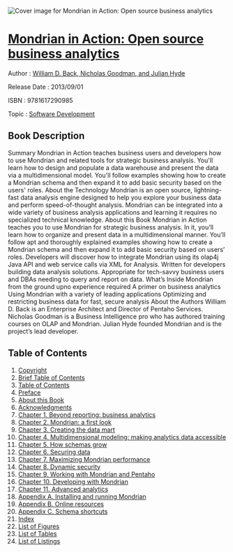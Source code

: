 ![Cover image for Mondrian in Action: Open source business analytics](https://imgdetail.ebookreading.net/cover/cover/software_development/EB9781617290985.jpg)

[Mondrian in Action: Open source business analytics](https://ebookreading.net/view/book/Mondrian+in+Action%3A+Open+source+business+analytics-EB9781617290985_1.html "Mondrian in Action: Open source business analytics")
====================================================================================================================

Author : [William D. Back](https://ebookreading.net/search/author/William+D.+Back),[ Nicholas Goodman](https://ebookreading.net/search/author/+Nicholas+Goodman),[ and Julian Hyde](https://ebookreading.net/search/author/+and+Julian+Hyde)

Release Date : 2013/09/01

ISBN : 9781617290985

Topic : [Software Development](https://ebookreading.net/search/category/software-development)

Book Description
-----------------

Summary
Mondrian in Action teaches business users and developers how to use Mondrian and related tools for strategic business analysis. You'll learn how to design and populate a data warehouse and present the data via a multidimensional model. You'll follow examples showing how to create a Mondrian schema and then expand it to add basic security based on the users' roles.
About the Technology
Mondrian is an open source, lightning-fast data analysis engine designed to help you explore your business data and perform speed-of-thought analysis. Mondrian can be integrated into a wide variety of business analysis applications and learning it requires no specialized technical knowledge.
About this Book
Mondrian in Action teaches you to use Mondrian for strategic business analysis. In it, you’ll learn how to organize and present data in a multidimensional manner. You’ll follow apt and thoroughly explained examples showing how to create a Mondrian schema and then expand it to add basic security based on users’ roles. Developers will discover how to integrate Mondrian using its olap4j Java API and web service calls via XML for Analysis.
Written for developers building data analysis solutions. Appropriate for tech-savvy business users and DBAs needing to query and report on data.
What’s Inside
Mondrian from the ground upno experience required
A primer on business analytics
Using Mondrian with a variety of leading applications
Optimizing and restricting business data for fast, secure analysis
About the Authors
William D. Back is an Enterprise Architect and Director of Pentaho Services. Nicholas Goodman is a Business Intelligence pro who has authored training courses on OLAP and Mondrian. Julian Hyde founded Mondrian and is the project’s lead developer.
              
Table of Contents
-----------------

1. [Copyright](https://ebookreading.net/view/book/Mondrian+in+Action%3A+Open+source+business+analytics-EB9781617290985_3.html)
1. [Brief Table of Contents](https://ebookreading.net/view/book/Mondrian+in+Action%3A+Open+source+business+analytics-EB9781617290985_4.html)
1. [Table of Contents](https://ebookreading.net/view/book/Mondrian+in+Action%3A+Open+source+business+analytics-EB9781617290985_5.html)
1. [Preface](https://ebookreading.net/view/book/Mondrian+in+Action%3A+Open+source+business+analytics-EB9781617290985_6.html)
1. [About this Book](https://ebookreading.net/view/book/Mondrian+in+Action%3A+Open+source+business+analytics-EB9781617290985_7.html)
1. [Acknowledgments](https://ebookreading.net/view/book/Mondrian+in+Action%3A+Open+source+business+analytics-EB9781617290985_8.html)
1. [Chapter 1. Beyond reporting: business analytics](https://ebookreading.net/view/book/Mondrian+in+Action%3A+Open+source+business+analytics-EB9781617290985_9.html)
1. [Chapter 2. Mondrian: a first look](https://ebookreading.net/view/book/Mondrian+in+Action%3A+Open+source+business+analytics-EB9781617290985_10.html)
1. [Chapter 3. Creating the data mart](https://ebookreading.net/view/book/Mondrian+in+Action%3A+Open+source+business+analytics-EB9781617290985_11.html)
1. [Chapter 4. Multidimensional modeling: making analytics data accessible](https://ebookreading.net/view/book/Mondrian+in+Action%3A+Open+source+business+analytics-EB9781617290985_12.html)
1. [Chapter 5. How schemas grow](https://ebookreading.net/view/book/Mondrian+in+Action%3A+Open+source+business+analytics-EB9781617290985_13.html)
1. [Chapter 6. Securing data](https://ebookreading.net/view/book/Mondrian+in+Action%3A+Open+source+business+analytics-EB9781617290985_14.html)
1. [Chapter 7. Maximizing Mondrian performance](https://ebookreading.net/view/book/Mondrian+in+Action%3A+Open+source+business+analytics-EB9781617290985_15.html)
1. [Chapter 8. Dynamic security](https://ebookreading.net/view/book/Mondrian+in+Action%3A+Open+source+business+analytics-EB9781617290985_16.html)
1. [Chapter 9. Working with Mondrian and Pentaho](https://ebookreading.net/view/book/Mondrian+in+Action%3A+Open+source+business+analytics-EB9781617290985_17.html)
1. [Chapter 10. Developing with Mondrian](https://ebookreading.net/view/book/Mondrian+in+Action%3A+Open+source+business+analytics-EB9781617290985_18.html)
1. [Chapter 11. Advanced analytics](https://ebookreading.net/view/book/Mondrian+in+Action%3A+Open+source+business+analytics-EB9781617290985_19.html)
1. [Appendix A. Installing and running Mondrian](https://ebookreading.net/view/book/Mondrian+in+Action%3A+Open+source+business+analytics-EB9781617290985_20.html)
1. [Appendix B. Online resources](https://ebookreading.net/view/book/Mondrian+in+Action%3A+Open+source+business+analytics-EB9781617290985_21.html)
1. [Appendix C. Schema shortcuts](https://ebookreading.net/view/book/Mondrian+in+Action%3A+Open+source+business+analytics-EB9781617290985_22.html)
1. [Index](https://ebookreading.net/view/book/Mondrian+in+Action%3A+Open+source+business+analytics-EB9781617290985_23.html)
1. [List of Figures](https://ebookreading.net/view/book/Mondrian+in+Action%3A+Open+source+business+analytics-EB9781617290985_24.html)
1. [List of Tables](https://ebookreading.net/view/book/Mondrian+in+Action%3A+Open+source+business+analytics-EB9781617290985_25.html)
1. [List of Listings](https://ebookreading.net/view/book/Mondrian+in+Action%3A+Open+source+business+analytics-EB9781617290985_26.html)
